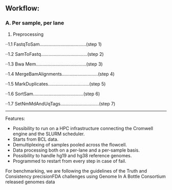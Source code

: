 Workflow:
---------

### A. Per sample, per lane

1. Preprocessing

··1.1 FastqToSam....................................(step 1)

··1.2 SamToFastq....................................(step 2)

··1.3 Bwa Mem.......................................(step 3)

··1.4 MergeBamAlignments............................(step 4)

··1.5 MarkDuplicates................................(step 5)

··1.6 SortSam.......................................(step 6)

··1.7 SetNmMdAndUqTags..............................(step 7)


---

Features:
- Possibility to run on a HPC infrastructure connecting the Cromwell engine and the SLURM scheduler.
- Starts from BCL data.
- Demultiplexing of samples pooled across the flowcell.
- Data processing both on a per-lane and a per-sample basis.
- Possibility to handle hg19 and hg38 reference genomes.
- Programmed to restart from every step in case of fail.

For benchmarking, we are following the guidelines of the Truth and Consistency precisionFDA challenges using Genome In A Bottle Consortium released genomes data
